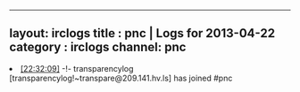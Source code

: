 
---
layout: irclogs
title : pnc | Logs for 2013-04-22
category : irclogs
channel: pnc
---
<li class="logitem"><a href="#22:32:09" name="22:32:09" class="time">[22:32:09]</a> -!- <span class="join">transparencylog</span> [transparencylog!~transpare@209.141.hv.ls] has joined #pnc </li>


